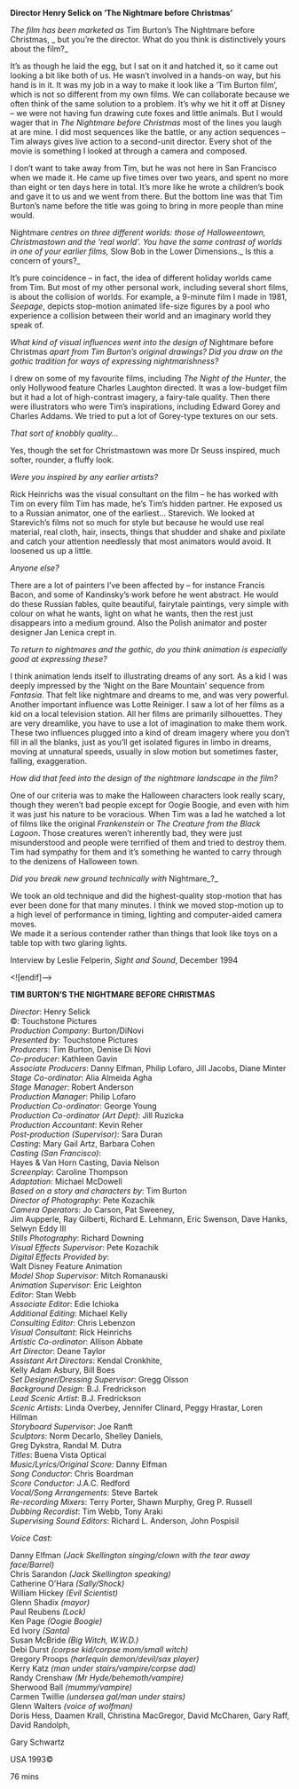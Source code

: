 

**Director Henry Selick on ‘The Nightmare before Christmas’**

_The film has been marketed as_ Tim Burton’s The Nightmare before Christmas, _ but you’re the director. What do you think is distinctively yours about the film?_

It’s as though he laid the egg, but I sat on it and hatched it, so it came out looking a bit like both of us. He wasn’t involved in a hands-on way, but his hand is in it. It was my job in a way to make it look like a ‘Tim Burton film’, which is not so different from my own films. We can collaborate because we often think of the same solution to a problem. It’s why we hit it off at Disney – we were not having fun drawing cute foxes and little animals. But I would wager that in _The Nightmare before Christmas_ most of the lines you laugh at are mine. I did most sequences like the battle, or any action sequences – Tim always gives live action to a second-unit director. Every shot of the movie is something I looked at through a camera and composed.

I don’t want to take away from Tim, but he was not here in San Francisco when we made it. He came up five times over two years, and spent no more than eight or ten days here in total. It’s more like he wrote a children’s book and gave it to us and we went from there. But the bottom line was that Tim Burton’s name before the title was going to bring in more people than mine would.

Nightmare _centres on three different worlds: those of Halloweentown, Christmastown and the ‘real world’. You have the same contrast of worlds in one of your earlier films,_ Slow Bob in the Lower Dimensions._ Is this a concern of yours?_

It’s pure coincidence – in fact, the idea of different holiday worlds came from Tim. But most of my other personal work, including several short films, is about the collision of worlds. For example, a 9-minute film I made in 1981, _Seepage_, depicts stop-motion animated life-size figures by a pool who experience a collision between their world and an imaginary world they speak of.

_What kind of visual influences went into the design of_ Nightmare before Christmas _apart from Tim Burton’s original drawings? Did you draw on the gothic tradition for ways of expressing nightmarishness?_

I drew on some of my favourite films, including _The Night of the Hunter_, the only Hollywood feature Charles Laughton directed. It was a low-budget film but it had a lot of high-contrast imagery, a fairy-tale quality. Then there were illustrators who were Tim’s inspirations, including Edward Gorey and Charles Addams. We tried to put a lot of Gorey-type textures on our sets.

_That sort of knobbly quality..._

Yes, though the set for Christmastown was more Dr Seuss inspired, much softer, rounder, a fluffy look.

_Were you inspired by any earlier artists?_

Rick Heinrichs was the visual consultant on the film – he has worked with Tim on every film Tim has made, he’s Tim’s hidden partner. He exposed us to a Russian animator, one of the earliest... Starevich. We looked at Starevich’s films not so much for style but because he would use real material, real cloth, hair, insects, things that shudder and shake and pixilate and catch your attention needlessly that most animators would avoid. It loosened us up a little.

_Anyone else?_

There are a lot of painters I’ve been affected by – for instance Francis Bacon, and some of Kandinsky’s·work before he went abstract. He would do these Russian fables, quite beautiful, fairytale paintings, very simple with colour on what he wants, light on what he wants, then the rest just disappears into a medium ground. Also the Polish animator and poster designer Jan Lenica crept in.

_To return to nightmares and the gothic, do you think animation is especially good at expressing these?_

I think animation lends itself to illustrating dreams of any sort. As a kid I was deeply impressed by the ‘Night on the Bare Mountain’ sequence from _Fantasia_. That felt like nightmare and dreams to me, and was very powerful. Another important influence was Lotte Reiniger. I saw a lot of her films as a kid on a local television station. All her films are primarily silhouettes. They are very dreamlike, you have to use a lot of imagination to make them work. These two influences plugged into a kind of dream imagery where you don’t fill in all the blanks, just as you’ll get isolated figures in limbo in dreams, moving at unnatural speeds, usually in slow motion but sometimes faster, falling, exaggeration.

_How did that feed into the design of the nightmare landscape in the film?_

One of our criteria was to make the Halloween characters look really scary, though they weren’t bad people except for Oogie Boogie, and even with him it was just his nature to be voracious. When Tim was a lad he watched a lot of films like the original _Frankenstein_ or _The Creature from the Black Lagoon_. Those creatures weren’t inherently bad, they were just misunderstood and people were terrified of them and tried to destroy them. Tim had sympathy for them and it’s something he wanted to carry through to the denizens of Halloween town.

_Did you break new ground technically with_ Nightmare_?_

We took an old technique and did the highest-quality stop-motion that has ever been done for that many minutes. I think we moved stop-motion up to a high level of performance in timing, lighting and computer-aided camera moves.  
We made it a serious contender rather than things that look like toys on a table top with two glaring lights.

Interview by Leslie Felperin, _Sight and Sound_, December 1994

<![endif]-->

**TIM BURTON’S THE NIGHTMARE BEFORE CHRISTMAS**

_Director_: Henry Selick  
©: Touchstone Pictures  
_Production Company_: Burton/DiNovi  
_Presented by_: Touchstone Pictures  
_Producers_: Tim Burton, Denise Di Novi  
_Co-producer_: Kathleen Gavin  
_Associate Producers_: Danny Elfman, Philip Lofaro, Jill Jacobs, Diane Minter  
_Stage Co-ordinator_: Alia Almeida Agha  
_Stage Manager_: Robert Anderson  
_Production Manager_: Philip Lofaro  
_Production Co-ordinator_: George Young  
_Production Co-ordinator (Art Dept)_: Jill Ruzicka  
_Production Accountant_: Kevin Reher  
_Post-production (Supervisor)_: Sara Duran  
_Casting_: Mary Gail Artz, Barbara Cohen  
_Casting (San Francisco)_:  
Hayes & Van Horn Casting, Davia Nelson  
_Screenplay_: Caroline Thompson  
_Adaptation_: Michael McDowell  
_Based on a story and characters by_: Tim Burton  
_Director of Photography_: Pete Kozachik  
_Camera Operators_: Jo Carson, Pat Sweeney,  
Jim Aupperle, Ray Gilberti, Richard E. Lehmann, Eric Swenson, Dave Hanks, Selwyn Eddy III  
_Stills Photography_: Richard Downing  
_Visual Effects Supervisor_: Pete Kozachik  
_Digital Effects Provided by_:  
Walt Disney Feature Animation  
_Model Shop Supervisor_: Mitch Romanauski  
_Animation Supervisor_: Eric Leighton  
_Editor_: Stan Webb  
_Associate Editor_: Edie Ichioka  
_Additional Editing_: Michael Kelly  
_Consulting Editor_: Chris Lebenzon  
_Visual Consultant_: Rick Heinrichs  
_Artistic Co-ordinator_: Allison Abbate  
_Art Director_: Deane Taylor  
_Assistant Art Directors_: Kendal Cronkhite,  
Kelly Adam Asbury, Bill Boes  
_Set Designer/Dressing Supervisor_: Gregg Olsson  
_Background Design_: B.J. Fredrickson  
_Lead Scenic Artist_: B.J. Fredrickson  
_Scenic Artists_: Linda Overbey, Jennifer Clinard, Peggy Hrastar, Loren Hillman  
_Storyboard Supervisor_: Joe Ranft  
_Sculptors_: Norm Decarlo, Shelley Daniels,  
Greg Dykstra, Randal M. Dutra  
_Titles_: Buena Vista Optical  
_Music/Lyrics/Original Score_: Danny Elfman  
_Song Conductor_: Chris Boardman  
_Score Conductor_: J.A.C. Redford  
_Vocal/Song Arrangements_: Steve Bartek  
_Re-recording Mixers_: Terry Porter, Shawn Murphy, Greg P. Russell  
_Dubbing Recordist_: Tim Webb, Tony Araki  
_Supervising Sound Editors_: Richard L. Anderson, John Pospisil

_Voice Cast:_

Danny Elfman _(Jack Skellington singing/clown with the tear away face/Barrel)_  
Chris Sarandon _(Jack Skellington speaking)_  
Catherine O’Hara _(Sally/Shock)_  
William Hickey _(Evil Scientist)_  
Glenn Shadix _(mayor)_  
Paul Reubens _(Lock)_  
Ken Page _(Oogie Boogie)_  
Ed Ivory _(Santa)_  
Susan McBride _(Big Witch, W.W.D.)_  
Debi Durst _(corpse kid/corpse mom/small witch)_  
Gregory Proops _(harlequin demon/devil/sax player)_  
Kerry Katz _(man under stairs/vampire/corpse dad)_  
Randy Crenshaw _(Mr Hyde/behemoth/vampire)_  
Sherwood Ball _(mummy/vampire)_  
Carmen Twillie _(undersea gal/man under stairs)_  
Glenn Walters _(voice of wolfman)_  
Doris Hess, Daamen Krall, Christina MacGregor, David McCharen, Gary Raff, David Randolph,

Gary Schwartz

USA 1993©

76 mins
<!--stackedit_data:
eyJoaXN0b3J5IjpbLTY1MTAzMDUwMl19
-->